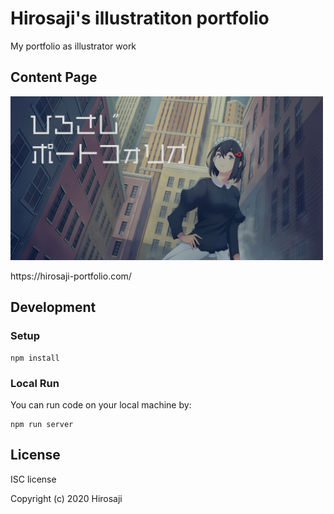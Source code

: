 # Hirosaji's illustratiton portfolio

My portfolio as illustrator work

## Content Page

<a href="https://hirosaji-portfolio.com/"><img src="./public/img/OGimg.jpg" width="500px"></a>
<p>https://hirosaji-portfolio.com/</p>

## Development

### Setup

```
npm install
```

### Local Run

You can run code on your local machine by:

```
npm run server
```

## License
ISC license

Copyright (c) 2020 Hirosaji
